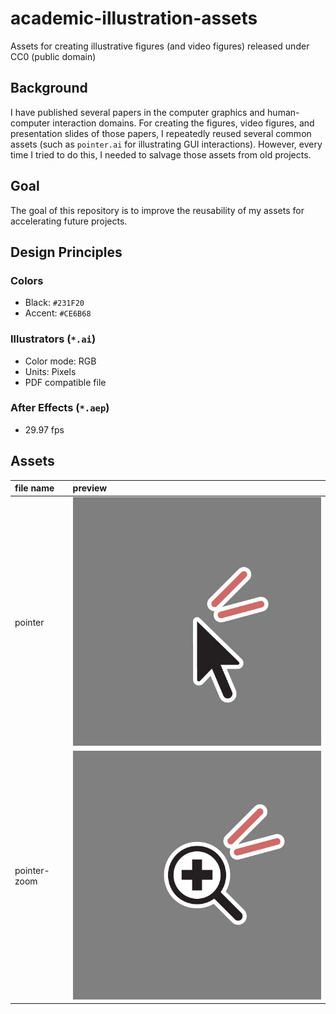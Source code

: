 # academic-illustration-assets

Assets for creating illustrative figures (and video figures) released under CC0 (public domain)

## Background

I have published several papers in the computer graphics and human-computer interaction domains. For creating the figures, video figures, and presentation slides of those papers, I repeatedly reused several common assets (such as `pointer.ai` for illustrating GUI interactions). However, every time I tried to do this, I needed to salvage those assets from old projects.

## Goal

The goal of this repository is to improve the reusability of my assets for accelerating future projects.

## Design Principles

### Colors

- Black: `#231F20`
- Accent: `#CE6B68`

### Illustrators (`*.ai`)

- Color mode: RGB
- Units: Pixels
- PDF compatible file

### After Effects (`*.aep`)

- 29.97 fps

## Assets

| file name    | preview                      |
| :----------- | :--------------------------- |
| pointer      | ![](./docs/pointer.jpg)      |
| pointer-zoom | ![](./docs/pointer-zoom.jpg) |
